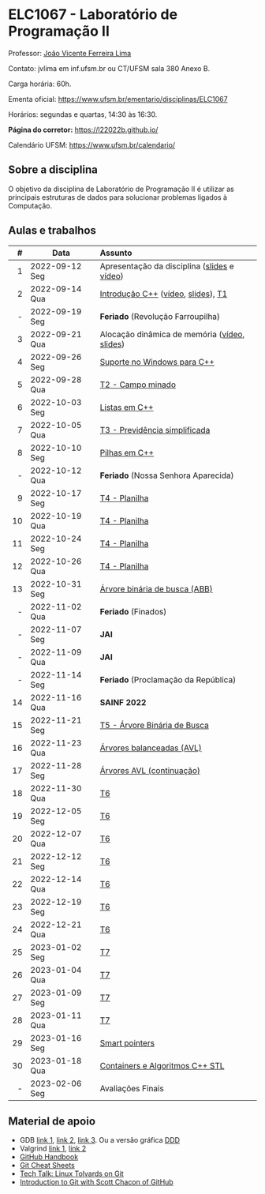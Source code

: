 # ELC1067 - Laboratório de Programação II

Professor: [João Vicente Ferreira Lima](http://www.inf.ufsm.br/~jvlima)

Contato: jvlima em inf.ufsm.br ou CT/UFSM sala 380 Anexo B.

Carga horária: 60h.

Ementa oficial: https://www.ufsm.br/ementario/disciplinas/ELC1067

Horários: segundas e quartas, 14:30 às 16:30.

**Página do corretor:** https://l22022b.github.io/

Calendário UFSM: https://www.ufsm.br/calendario/

## Sobre a disciplina

O objetivo da disciplina de Laboratório de Programação II é utilizar as principais estruturas de dados para solucionar problemas ligados à Computação.

## Aulas e trabalhos

|  # | Data             | Assunto          |
|---:|------------------|:-----------------|
| 1 | 2022-09-12 Seg   | Apresentação da disciplina ([slides](https://docs.google.com/presentation/d/1TRYCyxJVxvltjvEDIneNl-2YCT2Ys2RNN4BRObkhfVE/edit?usp=sharing) e [vídeo](https://youtu.be/cUiFPopsXR4))   |
| 2 | 2022-09-14 Qua   | [Introdução C++](./aulas/introducao_cxx) ([vídeo](https://youtu.be/pB-MdBKNpNo), [slides](./aulas/02_intro_cxx/02_intro_cxx.pdf)), [T1](./trabalhos/T1)  |
| - | 2022-09-19 Seg | **Feriado** (Revolução Farroupilha) |
| 3 | 2022-09-21 Qua | Alocação dinâmica de memória ([vídeo](https://youtu.be/KxvOkY4ipII), [slides](./aulas/03_memoria/03_memoria.pdf))  |
| 4 | 2022-09-26 Seg | [Suporte no Windows para C++](./aulas/08_windows) |
| 5 | 2022-09-28 Qua | [T2 - Campo minado](./trabalhos/T2) |
| 6 | 2022-10-03 Seg | [Listas em C++](./aulas/09_listas) |
| 7 | 2022-10-05 Qua | [T3 - Previdência simplificada](./trabalhos/T3) |
| 8 | 2022-10-10 Seg | [Pilhas em C++](./aulas/13_pilhas) |
| - | 2022-10-12 Qua | **Feriado** (Nossa Senhora Aparecida)  |
| 9 | 2022-10-17 Seg | [T4 - Planilha](./trabalhos/T4) |
| 10 | 2022-10-19 Qua | [T4 - Planilha](./trabalhos/T4) |
| 11 | 2022-10-24 Seg | [T4 - Planilha](./trabalhos/T4) |
| 12 | 2022-10-26 Qua | [T4 - Planilha](./trabalhos/T4) |
| 13 | 2022-10-31 Seg | [Árvore binária de busca (ABB)](./aulas/16_abb/) |
| - | 2022-11-02 Qua | **Feriado** (Finados)  |
| - | 2022-11-07 Seg | **JAI** |
| - | 2022-11-09 Qua | **JAI** |
| - | 2022-11-14 Seg | **Feriado** (Proclamação da República) |
| 14 | 2022-11-16 Qua | **SAINF 2022** |
| 15 | 2022-11-21 Seg | [T5 - Árvore Binária de Busca](./trabalhos/T5) |
| 16 | 2022-11-23 Qua | [Árvores balanceadas (AVL)](./aulas/19_avl/)  |
| 17 | 2022-11-28 Seg | [Árvores AVL (continuação)](./aulas/20_avl/)  |
| 18 | 2022-11-30 Qua | [T6](./trabalhos/T6) |
| 19 | 2022-12-05 Seg | [T6](./trabalhos/T6) |
| 20 | 2022-12-07 Qua | [T6](./trabalhos/T6) |
| 21 | 2022-12-12 Seg | [T6](./trabalhos/T6) |
| 22 | 2022-12-14 Qua | [T6](./trabalhos/T6) |
| 23 | 2022-12-19 Seg | [T6](./trabalhos/T6) |
| 24 | 2022-12-21 Qua | [T6](./trabalhos/T6) |
| 25 | 2023-01-02 Seg | [T7](./trabalhos/T7) |
| 26 | 2023-01-04 Qua | [T7](./trabalhos/T7) |
| 27 | 2023-01-09 Seg | [T7](./trabalhos/T7) |
| 28 | 2023-01-11 Qua | [T7](./trabalhos/T7) |
| 29 | 2023-01-16 Seg | [Smart pointers](./aulas/11_pointers/)  |
| 30 | 2023-01-18 Qua | [Containers e Algoritmos C++ STL](./aulas/20_algorithms) |
| - | 2023-02-06 Seg | Avaliações Finais |

## Material de apoio

- GDB [link 1](http://www.cs.umd.edu/~srhuang/teaching/cmsc212/gdb-tutorial-handout.pdf), [link 2](https://www.cs.cmu.edu/~gilpin/tutorial/), [link 3](http://www.lrc.ic.unicamp.br/~luciano/courses/mc202-2s2009/tutorial_gdb.txt). Ou a versão gráfica [DDD](https://www.gnu.org/software/ddd/)
- Valgrind [link 1](http://valgrind.org/docs/manual/quick-start.html), [link 2](https://web.stanford.edu/class/cs107/guide_valgrind.html)
- [GitHub Handbook](https://guides.github.com/introduction/git-handbook/)
- [Git Cheat Sheets](https://github.github.com/training-kit/)
- [Tech Talk: Linux Tolvards on Git](http://youtu.be/4XpnKHJAok8)
- [Introduction to Git with Scott Chacon of GitHub](https://youtu.be/ZDR433b0HJY)

